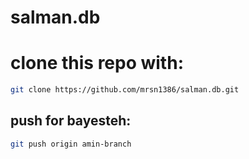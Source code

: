 # salman.db
# clone this repo with:
```bash
git clone https://github.com/mrsn1386/salman.db.git
```
## push for bayesteh:
```bash
git push origin amin-branch
``` 
